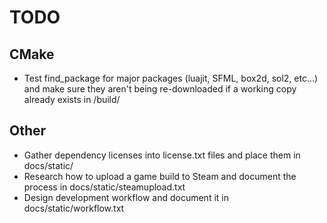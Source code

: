 # TODO
## CMake
 - Test find_package for major packages (luajit, SFML, box2d, sol2, etc...) and make sure they aren't being re-downloaded if a working copy already exists in /build/

## Other
 - Gather dependency licenses into license.txt files and place them in docs/static/
 - Research how to upload a game build to Steam and document the process in docs/static/steamupload.txt
 - Design development workflow and document it in docs/static/workflow.txt
